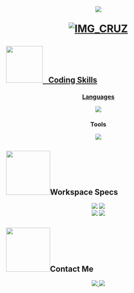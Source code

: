 <div align="center">
<h1 align="center">
    <a href="https://git.io/typing-svg">
        <img src="https://readme-typing-svg.demolab.com?font=Fira+Code&duration=2000&pause=800&color=7E03FF&center=true&vCenter=true&multiline=true&random=false&width=500&height=200&lines=%C2%A1Hi+(o%EF%BE%9Fv%EF%BE%9F)%E3%83%8E!;%F0%9F%94%B0Im+Cruz%F0%9F%94%B0;%F0%9F%92%BBI+am+a+computer+science+student%F0%9F%92%BB"/>
        
   ![IMG_CRUZ](https://github.com/vCruzv/vCruzv/assets/148888791/d2bf7595-31ad-4106-8c1d-aa11e8d7c8e0)
</h1>
</div>


## <picture><img  src = "https://media.tenor.com/tf1df_UDrXIAAAAi/qoobee-agapi-in-a-rush.gif" width = 100px></picture>⠀Coding Skills
<div align="center">
    <div align="center">
    <h3>Languages</h3>
  <a href="https://skillicons.dev">
    <img src="https://skillicons.dev/icons?i=cpp,c,html" />
  </a>
    </div>
        <div align="center">
    <h3>Tools</h3>
  <a href="https://skillicons.dev">
    <img src="https://skillicons.dev/icons?i=vscode" />
  </a>
    </div>
</div>

## <picture><img src="https://i.pinimg.com/originals/e9/5b/0c/e95b0c211983a82bab0700b72388c730.gif" width= 120px></picture>Workspace Specs
<div align="center">
    <img src="https://img.shields.io/badge/AMD-Ryzen_5_5600X-ED1C24?style=for-the-badge&logo=amd&logoColor=white"/>
    <img src="https://img.shields.io/badge/AMD-Radeon_RX_6600-ED1C24?style=for-the-badge&logo=amd&logoColor=white"/>
        <div align="bottom">
        <img src="https://img.shields.io/badge/Windows11-ASUS_TUF_GAMING_WIFI_II-0078D6?style=for-the-badge&logo=windows&logoColor=white"/>
        <img src="https://img.shields.io/badge/Kingston-BEAST_16_RAM-0078D6?style=for-the-badge&logo=windows&logoColor=white"/>
        </div>  
</div>

## <picture><img src="https://i.pinimg.com/originals/61/3b/d0/613bd0b647f9b51d0fb325b97b7677e2.gif" width= 120px></picture>Contact Me
<div align="center">
    <a href="https://www.instagram.com/lapanteramora___/" />
    <img src="https://img.shields.io/badge/Instagram-E4405F?style=for-the-badge&logo=instagram&logoColor=white"/>
            <a href="https://www.facebook.com/profile.php?id=100074619822824"/>
                <img src="https://img.shields.io/badge/Facebook-1877F2?style=for-the-badge&logo=facebook&logoColor=white"/>